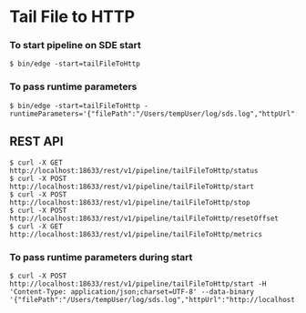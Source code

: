 # Tail File to HTTP

### To start pipeline on SDE start

    $ bin/edge -start=tailFileToHttp

### To pass runtime parameters

    $ bin/edge -start=tailFileToHttp -runtimeParameters='{"filePath":"/Users/tempUser/log/sds.log","httpUrl":"http://localhost:9999","sdcAppId":"sde"}'

## REST API

    $ curl -X GET http://localhost:18633/rest/v1/pipeline/tailFileToHttp/status
    $ curl -X POST http://localhost:18633/rest/v1/pipeline/tailFileToHttp/start
    $ curl -X POST http://localhost:18633/rest/v1/pipeline/tailFileToHttp/stop
    $ curl -X POST http://localhost:18633/rest/v1/pipeline/tailFileToHttp/resetOffset
    $ curl -X GET http://localhost:18633/rest/v1/pipeline/tailFileToHttp/metrics

### To pass runtime parameters during start

    $ curl -X POST http://localhost:18633/rest/v1/pipeline/tailFileToHttp/start -H 'Content-Type: application/json;charset=UTF-8' --data-binary '{"filePath":"/Users/tempUser/log/sds.log","httpUrl":"http://localhost:9999","sdcAppId":"sde"}'

